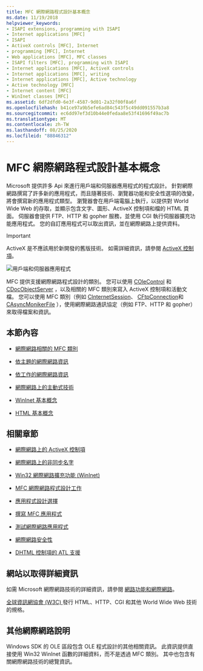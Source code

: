 ```yaml
---
title: MFC 網際網路程式設計基本概念
ms.date: 11/19/2018
helpviewer_keywords:
- ISAPI extensions, programming with ISAPI
- Internet applications [MFC]
- ISAPI
- ActiveX controls [MFC], Internet
- programming [MFC], Internet
- Web applications [MFC], MFC classes
- ISAPI filters [MFC], programming with ISAPI
- Internet applications [MFC], ActiveX controls
- Internet applications [MFC], writing
- Internet applications [MFC], Active technology
- Active technology [MFC]
- Internet content [MFC]
- WinInet classes [MFC]
ms.assetid: 6df2dfd0-6e3f-4587-9d01-2a32f00f8a6f
ms.openlocfilehash: b41ce97a9b5efe6ad84c543f5c49dd091557b3a8
ms.sourcegitcommit: ec6dd97ef3d10b44e0fedaa8e53f41696f49ac7b
ms.translationtype: MT
ms.contentlocale: zh-TW
ms.lasthandoff: 08/25/2020
ms.locfileid: "88846312"
---
```

# <a name="mfc-internet-programming-basics"></a>MFC 網際網路程式設計基本概念

Microsoft 提供許多 Api 來進行用戶端和伺服器應用程式的程式設計。 針對網際網路撰寫了許多新的應用程式，而且隨著技術、瀏覽器功能和安全性選項的改變，將會撰寫新的應用程式類型。 瀏覽器會在用戶端電腦上執行，以提供對 World Wide Web 的存取，並顯示包含文字、圖形、ActiveX 控制項和檔的 HTML 頁面。 伺服器會提供 FTP、HTTP 和 gopher 服務，並使用 CGI 執行伺服器擴充功能應用程式。 您的自訂應用程式可以取出資訊，並在網際網路上提供資料。

>[!IMPORTANT]
> ActiveX 是不應該用於新開發的舊版技術。 如需詳細資訊，請參閱 [ActiveX 控制項](activex-controls.md)。

![用戶端和伺服器應用程式](../mfc/media/vc38bq1.gif "用戶端和伺服器應用程式")

MFC 提供支援網際網路程式設計的類別。 您可以使用 [COleControl](reference/colecontrol-class.md) 和 [CDocObjectServer](reference/cdocobjectserver-class.md) ，以及相關的 MFC 類別來寫入 ActiveX 控制項和活動文檔。 您可以使用 MFC 類別（例如 [CInternetSession](reference/cinternetsession-class.md)、 [CFtpConnection](reference/cftpconnection-class.md)和 [CAsyncMonikerFile](reference/casyncmonikerfile-class.md) ），使用網際網路通訊協定（例如 FTP、HTTP 和 gopher）來取得檔案和資訊。

## <a name="in-this-section"></a>本節內容

- [網際網路相關的 MFC 類別](internet-related-mfc-classes.md)

- [依主題的網際網路資訊](internet-information-by-topic.md)

- [依工作的網際網路資訊](internet-information-by-task.md)

- [網際網路上的主動式技術](active-technology-on-the-internet.md)

- [WinInet 基本概念](wininet-basics.md)

- [HTML 基本概念](html-basics.md)

## <a name="related-sections"></a>相關章節

- [網際網路上的 ActiveX 控制項](activex-controls-on-the-internet.md)

- [網際網路上的非同步名字](asynchronous-monikers-on-the-internet.md)

- [Win32 網際網路擴充功能 (WinInet) ](win32-internet-extensions-wininet.md)

- [MFC 網際網路程式設計工作](mfc-internet-programming-tasks.md)

- [應用程式設計選擇](application-design-choices.md)

- [撰寫 MFC 應用程式](writing-mfc-applications.md)

- [測試網際網路應用程式](testing-internet-applications.md)

- [網際網路安全性](internet-security-cpp.md)

- [DHTML 控制項的 ATL 支援](../atl/atl-support-for-dhtml-controls.md)

## <a name="websites-for-more-information"></a><a name="_core_web_sites_for_more_information"></a> 網站以取得詳細資訊

如需 Microsoft 網際網路技術的詳細資訊，請參閱 [網路功能和網際網路](/windows/win32/networking)。

[全球資訊網協會 (W3C) ](https://go.microsoft.com/fwlink/p/?linkid=37125)發行 HTML、HTTP、CGI 和其他 World Wide Web 技術的規格。

## <a name="more-internet-help"></a><a name="_core_more_internet_help"></a> 其他網際網路說明

Windows SDK 的 OLE 區段包含 OLE 程式設計的其他相關資訊。 此資訊提供直接使用 Win32 WinInet 函數的詳細資料，而不是透過 MFC 類別。 其中也包含有關網際網路技術的總覽資訊。
